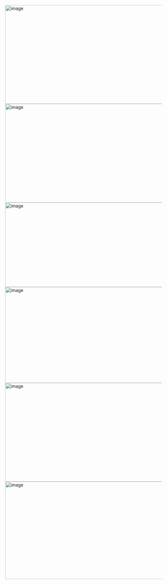 <img width="593" height="317" alt="image" src="https://github.com/user-attachments/assets/eda34adb-6a8f-406d-90b6-68f92dcb0139" />
<img width="589" height="317" alt="image" src="https://github.com/user-attachments/assets/b1bdb4ba-87d9-484d-84db-174ed4c9e341" />
<img width="582" height="271" alt="image" src="https://github.com/user-attachments/assets/c25f62bd-9cbe-4825-985f-ea19c091eb22" />
<img width="589" height="308" alt="image" src="https://github.com/user-attachments/assets/5482b687-ecd6-4fa0-acf7-e417729cb80a" />
<img width="589" height="317" alt="image" src="https://github.com/user-attachments/assets/134ef389-3d18-46bb-b3be-6e68b4d712ac" />
<img width="595" height="313" alt="image" src="https://github.com/user-attachments/assets/00702e25-67e0-46e8-a1fe-051fb6e77498" />
